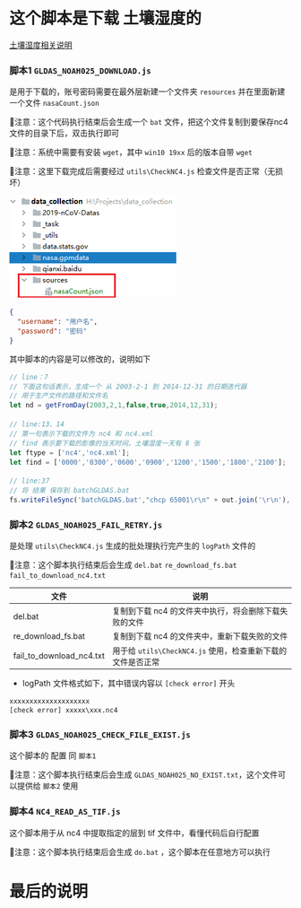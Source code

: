 # 这个脚本是下载 土壤湿度的

[土壤湿度相关说明](https://disc.gsfc.nasa.gov/datasets/GLDAS_NOAH025_3H_2.1/summary?keywords=GLDAS_NOAH025_3H)

### 脚本1 ```GLDAS_NOAH025_DOWNLOAD.js``` 

是用于下载的，账号密码需要在最外层新建一个文件夹 ```resources``` 并在里面新建一个文件 ```nasaCount.json```

🔺注意：这个代码执行结束后会生成一个 ```bat``` 文件，把这个文件复制到要保存nc4文件的目录下后，双击执行即可

🔺注意：系统中需要有安装 ```wget```，其中 ```win10 19xx``` 后的版本自带 ```wget```

🔺注意：这里下载完成后需要经过 ```utils\CheckNC4.js``` 检查文件是否正常（无损坏）

![](./images/pic1.jpg)

```json
{
  "username": "用户名",
  "password": "密码"
}
```

其中脚本的内容是可以修改的，说明如下

```javascript
// line：7
// 下面这句话表示，生成一个 从 2003-2-1 到 2014-12-31 的日期迭代器
// 用于生产文件的路径和文件名
let nd = getFromDay(2003,2,1,false,true,2014,12,31);

// line:13、14
// 第一句表示下载的文件为 nc4 和 nc4.xml
// find 表示要下载的影像的当天时间，土壤湿度一天有 8 张
let ftype = ['nc4','nc4.xml'];
let find = ['0000','0300','0600','0900','1200','1500','1800','2100'];

// line:37
// 将 结果 保存到 batchGLDAS.bat
fs.writeFileSync('batchGLDAS.bat',"chcp 65001\r\n" + out.join('\r\n'),'utf-8');
```

### 脚本2 ```GLDAS_NOAH025_FAIL_RETRY.js```

是处理 ```utils\CheckNC4.js``` 生成的批处理执行完产生的 ```logPath``` 文件的

🔺注意：这个脚本执行结束后会生成 ```del.bat``` ```re_download_fs.bat``` ```fail_to_download_nc4.txt```

|文件|说明|
|----|----|
|del.bat|复制到下载 nc4 的文件夹中执行，将会删除下载失败的文件|
|re_download_fs.bat|复制到下载 nc4 的文件夹中，重新下载失败的文件|
|fail_to_download_nc4.txt|用于给 ```utils\CheckNC4.js``` 使用，检查重新下载的文件是否正常|

- logPath 文件格式如下，其中错误内容以 ```[check error]``` 开头

```text
xxxxxxxxxxxxxxxxxxxx
[check error] xxxxx\xxx.nc4
```

### 脚本3 ```GLDAS_NOAH025_CHECK_FILE_EXIST.js```

这个脚本的 配置 同 ```脚本1```

🔺注意：这个脚本执行结束后会生成 ```GLDAS_NOAH025_NO_EXIST.txt```，这个文件可以提供给 ```脚本2``` 使用

### 脚本4 ```NC4_READ_AS_TIF.js```

这个脚本用于从 nc4 中提取指定的层到 tif 文件中，看懂代码后自行配置

🔺注意：这个脚本执行结束后会生成 ```do.bat``` ，这个脚本在任意地方可以执行

# 最后的说明

